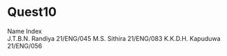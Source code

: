 # Quest10
Name                 Index   
J.T.B.N. Randiya   21/ENG/045
M.S. Sithira       21/ENG/083
K.K.D.H. Kapuduwa  21/ENG/056
